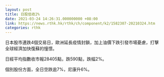 ```yaml
---
layout: post
title: 日股低收2%
date: 2021-03-24 14:26:31.000000000 +08:00
link: https://news.rthk.hk/rthk/ch/component/k2/1582307-20210324.htm
categories: rthk
---
```


日本股市連跌4個交易日，歐洲延長疫情封鎖，加上油價下跌引發市場憂慮，打擊全球經濟加快復蘇的憧憬。

日經平均指數收市報28405點，跌590點，跌幅2%。

個別股份方面，全日空跌逾7%，尼康升6%。
